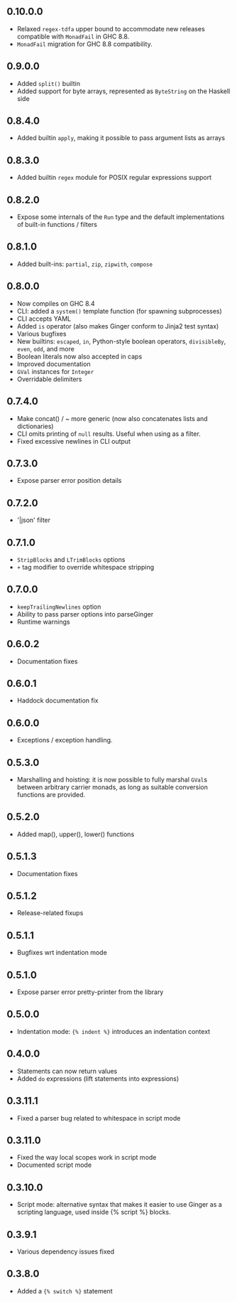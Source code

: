 ## 0.10.0.0

- Relaxed `regex-tdfa` upper bound to accommodate new releases compatible with `MonadFail` in GHC 8.8.
- `MonadFail` migration for GHC 8.8 compatibility.

## 0.9.0.0

- Added `split()` builtin
- Added support for byte arrays, represented as `ByteString` on the Haskell
  side

## 0.8.4.0

- Added builtin `apply`, making it possible to pass argument lists as arrays

## 0.8.3.0

- Added builtin `regex` module for POSIX regular expressions support

## 0.8.2.0

- Expose some internals of the `Run` type and the default implementations of
  built-in functions / filters

## 0.8.1.0

- Added built-ins: `partial`, `zip`, `zipwith`, `compose`

## 0.8.0.0

- Now compiles on GHC 8.4
- CLI: added a `system()` template function (for spawning subprocesses)
- CLI accepts YAML
- Added `is` operator (also makes Ginger conform to Jinja2 test syntax)
- Various bugfixes
- New builtins: `escaped`, `in`, Python-style boolean operators, `divisibleBy`,
  `even`, `odd`, and more
- Boolean literals now also accepted in caps
- Improved documentation
- `GVal` instances for `Integer`
- Overridable delimiters

## 0.7.4.0

- Make concat() / ~ more generic (now also concatenates lists and dictionaries)
- CLI omits printing of `null` results. Useful when using as a filter.
- Fixed excessive newlines in CLI output

## 0.7.3.0

- Expose parser error position details

## 0.7.2.0

- '|json' filter

## 0.7.1.0

- `StripBlocks` and `LTrimBlocks` options
- `+` tag modifier to override whitespace stripping

## 0.7.0.0

- `keepTrailingNewlines` option
- Ability to pass parser options into parseGinger
- Runtime warnings

## 0.6.0.2

- Documentation fixes

## 0.6.0.1

- Haddock documentation fix

## 0.6.0.0

- Exceptions / exception handling.

## 0.5.3.0

- Marshalling and hoisting: it is now possible to fully marshal `GVal`s between
  arbitrary carrier monads, as long as suitable conversion functions are
  provided.

## 0.5.2.0

- Added map(), upper(), lower() functions

## 0.5.1.3

- Documentation fixes

## 0.5.1.2

- Release-related fixups

## 0.5.1.1

- Bugfixes wrt indentation mode

## 0.5.1.0

- Expose parser error pretty-printer from the library

## 0.5.0.0

- Indentation mode: `{% indent %}` introduces an indentation context

## 0.4.0.0

- Statements can now return values
- Added `do` expressions (lift statements into expressions)

## 0.3.11.1

- Fixed a parser bug related to whitespace in script mode

## 0.3.11.0

- Fixed the way local scopes work in script mode
- Documented script mode

## 0.3.10.0

- Script mode: alternative syntax that makes it easier to use
  Ginger as a scripting language, used inside {% script %} blocks.

## 0.3.9.1

- Various dependency issues fixed

## 0.3.8.0

- Added a `{% switch %}` statement
